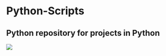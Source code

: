 # Python-Scripts
## Python repository for projects in Python 


![](https://www.python.org/static/opengraph-icon-200x200.png)

